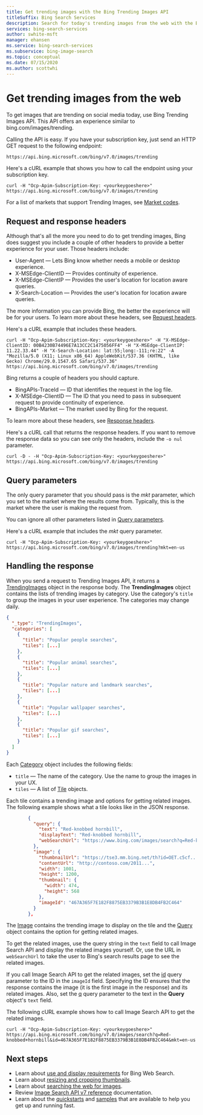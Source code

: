 ```yaml
---
title: Get trending images with the Bing Trending Images API
titleSuffix: Bing Search Services
description: Search for today's trending images from the web with the Bing Trending Images API.
services: bing-search-services
author: swhite-msft
manager: ehansen
ms.service: bing-search-services
ms.subservice: bing-image-search
ms.topic: conceptual
ms.date: 07/15/2020
ms.author: scottwhi
---
```


# Get trending images from the web

To get images that are trending on social media today, use Bing Trending Images API. This API offers an experience similar to bing.com/images/trending.

Calling the API is easy. If you have your subscription key, just send an HTTP GET request to the following endpoint:

```
https://api.bing.microsoft.com/bing/v7.0/images/trending
```

Here's a cURL example that shows you how to call the endpoint using your subscription key. 

```curl
curl -H "Ocp-Apim-Subscription-Key: <yourkeygoeshere>" https://api.bing.microsoft.com/bing/v7.0/images/trending
```

For a list of markets that support Trending Images, see [Market codes](../reference/market-codes.md#trending-image-api-markets).  


## Request and response headers

Although that's all the more you need to do to get trending images, Bing does suggest you include a couple of other headers to provide a better experience for your user. Those headers include:

- User-Agent &mdash; Lets Bing know whether needs a mobile or desktop experience.
- X-MSEdge-ClientID &mdash; Provides continuity of experience.
- X-MSEdge-ClientIP &mdash; Provides the user's location for location aware queries.
- X-Search-Location &mdash; Provides the user's location for location aware queries.

The more information you can provide Bing, the better the experience will be for your users. To learn more about these headers, see [Request headers](../reference/headers.md#request-headers).

Here's a cURL example that includes these headers.

```curl
curl -H "Ocp-Apim-Subscription-Key: <yourkeygoeshere>" -H "X-MSEdge-ClientID: 00B4230B74496E7A13CC2C1475056FF4" -H "X-MSEdge-ClientIP: 11.22.33.44" -H "X-Search-Location: lat:55;long:-111;re:22" -A "Mozilla/5.0 (X11; Linux x86_64) AppleWebKit/537.36 (KHTML, like Gecko) Chrome/29.0.1547.65 Safari/537.36" https://api.bing.microsoft.com/bing/v7.0/images/trending
```

Bing returns a couple of headers you should capture. 

- BingAPIs-TraceId &mdash; ID that identifies the request in the log file.
- X-MSEdge-ClientID &mdash; The ID that you need to pass in subsequent request to provide continuity of experience.
- BingAPIs-Market &mdash; The market used by Bing for the request.

To learn more about these headers, see [Response headers](../reference/headers.md#response-headers).

Here's a cURL call that returns the response headers. If you want to remove the response data so you can see only the headers, include the `-o nul` parameter.

```curl
curl -D - -H "Ocp-Apim-Subscription-Key: <yourkeygoeshere>" https://api.bing.microsoft.com/bing/v7.0/images/trending
```


## Query parameters

The only query parameter that you should pass is the *mkt* parameter, which you set to the market where the results come from. Typically, this is the market where the user is making the request from.

You can ignore all other parameters listed in [Query parameters](../reference/query-parameters.md).

Here's a cURL example that includes the *mkt* query parameter.

```curl
curl -H "Ocp-Apim-Subscription-Key: <yourkeygoeshere>" https://api.bing.microsoft.com/bing/v7.0/images/trending?mkt=en-us
```


## Handling the response

When you send a request to Trending Images API, it returns a [TrendingImages](../reference/response-objects.md#trendingimages) object in the response body. The **TrendingImages** object contains the lists of trending images by category. Use the category's `title` to group the images in your user experience. The categories may change daily.

```json
{
  "_type": "TrendingImages",
  "categories": [
    {
      "title": "Popular people searches",
      "tiles": [...]
    },
    {
      "title": "Popular animal searches",
      "tiles": [...]
    },
    {
      "title": "Popular nature and landmark searches",
      "tiles": [...]
    },
    {
      "title": "Popular wallpaper searches",
      "tiles": [...]
    },
    {
      "title": "Popular gif searches",
      "tiles": [...]
    }
  ]
}
```

Each [Category](../reference/response-objects.md#category) object includes the following fields:

- `title` &mdash; The name of the category. Use the name to group the images in your UX.
- `tiles` &mdash; A list of [Tile](../reference/response-objects.md#tile) objects. 

Each tile contains a trending image and options for getting related images. The following example shows what a tile looks like in the JSON response.

```json
        {
          "query": {
            "text": "Red-knobbed hornbill",
            "displayText": "Red-knobbed hornbill",
            "webSearchUrl": "https://www.bing.com/images/search?q=Red-knobbed+hornbill..."
          },
          "image": {
            "thumbnailUrl": "https://tse3.mm.bing.net/th?id=OET.c5cf...",
            "contentUrl": "http://contoso.com/2011...",
            "width": 1001,
            "height": 1200,
            "thumbnail": {
              "width": 474,
              "height": 568
            },
            "imageId": "467A365F7E182F8875EB3379B3B1E8DB4FB2C464"
          }
        },
```

The [Image](../reference/response-objects.md#image) contains the trending image to display on the tile and the [Query](../reference/response-objects.md#query) object contains the option for getting related images.

To get the related images, use the query string in the `text` field to call Image Search API and display the related images yourself. Or, use the URL in `webSearchUrl` to take the user to Bing's search results page to see the related images.

If you call Image Search API to get the related images, set the [id](../reference/query-parameters.md#id) query parameter to the ID in the `imageId` field. Specifying the ID ensures that the response contains the image (it is the first image in the response) and its related images. Also, set the [q](../reference/query-parameters.md#query) query parameter to the text in the **Query** object's `text` field.

The following cURL example shows how to call Image Search API to get the related images.

```curl
curl -H "Ocp-Apim-Subscription-Key: <yourkeygoeshere>" https://api.bing.microsoft.com/bing/v7.0/images/search?q=Red-knobbed+hornbill&id=467A365F7E182F8875EB3379B3B1E8DB4FB2C464&mkt=en-us
```


## Next steps

- Learn about [use and display requirements](../../bing-web-search/use-display-requirements.md) for Bing Web Search.  
- Learn about [resizing and cropping thumbnails](../../bing-web-search/resize-and-crop-thumbnails.md).  
- Learn about [searching the web for images](get-images.md).
- Review [Image Search API v7 reference](../reference/endpoints.md) documentation.  
- Learn about the [quickstarts](../quickstarts/quickstarts.md) and [samples](../samples.md) that are available to help you get up and running fast.

